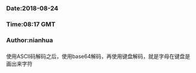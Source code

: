 ###
###    Date:2018-08-24
###   Time:08:17 GMT
###  Author:nianhua
###


使用ASCII码解码之后，使用base64解码，再使用键盘解码，就是字母在键盘是画出来字符
